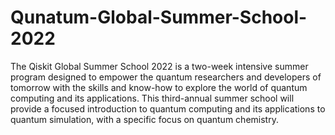 # Qunatum-Global-Summer-School-2022
The Qiskit Global Summer School 2022 is a two-week intensive summer program designed to empower the quantum researchers and developers of tomorrow with the skills and know-how to explore the world of quantum computing and its applications. This third-annual summer school will provide a focused introduction to quantum computing and its applications to quantum simulation, with a specific focus on quantum chemistry.
